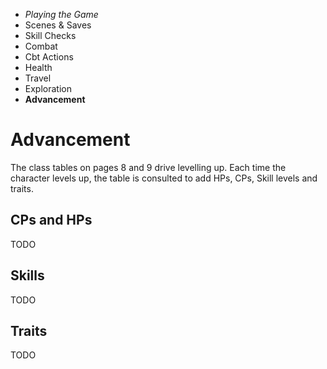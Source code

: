 
<!-- .margin.compass -->
* _Playing the Game_
* Scenes & Saves
* Skill Checks
* Combat
* Cbt Actions
* Health
* Travel
* Exploration
* **Advancement**


# Advancement

The class tables on pages 8 and 9 drive levelling up. Each time the character levels up, the table is consulted to add HPs, CPs, Skill levels and traits.

## CPs and HPs

TODO

<!--
For example, each time a `Caster` gains one level, they add 1d8-1 (min 1) HPs to their HP max and 1d8 CPs to their CP max. They then gain 1d3-1 (min 0) fighter skills, 1d4 general skills and 1d3 magic skills.

As was done at character creation 1d20 ≥ some `TC` is required, if successful, the dice is rolled at advantage (two dice rolled, the best is kept). For example, if our `Caster` rolls ≥ `CON TC`, they roll 2d8 for their HPs, ≥ `MEN TC`, 2d8 for their CPs, and so on (see class table).
-->

## Skills

TODO

<!--
Rolling 3 for a skill group means that 3 skills may be "upped" in that group. As seen in character creation, a skill defaults to -2 and learning it makes it +0, the progression is then +1, +2, +3, etc. A skill is at most character level + 1 (for example, a fighter level 2, has at most +3 for a skill).
-->

## Traits

TODO

